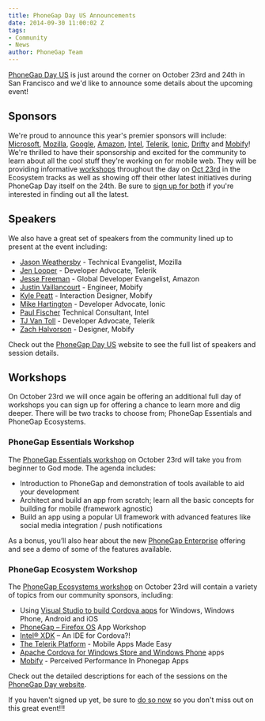 ```yaml
---
title: PhoneGap Day US Announcements
date: 2014-09-30 11:00:02 Z
tags:
- Community
- News
author: PhoneGap Team
---
```


[PhoneGap Day US](http://pgday.phonegap.com/us2014/) is just around the corner on October 23rd and 24th in San Francisco and we'd like to announce some details about the upcoming event!

## Sponsors

We're proud to announce this year's premier sponsors will include: [Microsoft](http://www.microsoft.com/en-us/default.aspx), [Mozilla](http://www.mozilla.org/), [Google](http://google.com), [Amazon](http://amazon.com/), [Intel](http://xdk-software.intel.com/), [Telerik](http://www.telerik.com/), [Ionic](http://ionicframework.com), [Drifty](http://drifty.com/) and [Mobify](https://www.mobify.com/)! We're thrilled to have their sponsorship and excited for the community to learn about all the cool stuff they're working on for mobile web. They will be providing informative [workshops](http://pgday.phonegap.com/us2014/#workshops) throughout the day on [Oct 23rd](http://pgday.phonegap.com/us2014/#schedule) in the Ecosystem tracks as well as showing off their other latest initiatives during PhoneGap Day itself on the 24th. Be sure to [sign up for both](https://www.eventbrite.com/e/phonegap-day-us-2014-tickets-12481930791) if you're interested in finding out all the latest.

## Speakers

We also have a great set of speakers from the community lined up to present at the event including:

- [Jason Weathersby](http://twitter.com/jasonweathersby) - Technical Evangelist, Mozilla
- [Jen Looper](http://twitter.com/jenlooper) - Developer Advocate, Telerik
- [Jesse Freeman](https://twitter.com/jessefreeman) - Global Developer Evangelist, Amazon
- [Justin Vaillancourt](http://twitter.com/jvaill) - Engineer, Mobify
- [Kyle Peatt](http://twitter.com/kpeatt) - Interaction Designer, Mobify
- [Mike Hartington](http://twitter.com/mhartington) - Developer Advocate, Ionic
- [Paul Fischer](http://twitter.com/xmnboy) Technical Consultant, Intel
- [TJ Van Toll](http://twitter.com/tjvantoll) - Developer Advocate, Telerik
- [Zach Halvorson](http://twitter.com/zachhalvorson) - Designer, Mobify

Check out the [PhoneGap Day US](http://pgday.phonegap.com/us2014/#speakers) website to see the full list of speakers and session details.

## Workshops

On October 23rd we will once again be offering an additional full day of workshops you can sign up for offering a chance to learn more and dig deeper. There will be two tracks to choose from; PhoneGap Essentials and PhoneGap Ecosystems.

### PhoneGap Essentials Workshop

The [PhoneGap Essentials workshop](http://pgday.phonegap.com/us2014/#workshops) on October 23rd will take you from beginner to God mode. The agenda includes:

- Introduction to PhoneGap and demonstration of tools available to aid your development
- Architect and build an app from scratch; learn all the basic concepts for building for mobile (framework agnostic)
- Build an app using a popular UI framework with advanced features like social media integration / push notifications

As a bonus, you’ll also hear about the new [PhoneGap Enterprise](http://enterprise.phonegap.com) offering and see a demo of some of the features available.

### PhoneGap Ecosystem Workshop

The [PhoneGap Ecosystems workshop](http://pgday.phonegap.com/us2014/#workshops) on October 23rd will contain a variety of topics from our community sponsors, including:

- Using [Visual Studio to build Cordova apps](http://www.visualstudio.com/en-us/explore/cordova-vs.aspx) for Windows, Windows Phone, Android and iOS
- [PhoneGap – Firefox OS](https://hacks.mozilla.org/2014/02/building-cordova-apps-for-firefox-os/) App Workshop
- [Intel® XDK](https://software.intel.com/en-us/html5/tools) – An IDE for Cordova?!
- [The Telerik Platform](http://www.telerik.com/platform) - Mobile Apps Made Easy
- [Apache Cordova for Windows Store and Windows Phone](http://msopentech.com/opentech-projects/apache-cordova/) apps
- [Mobify](https://www.mobify.com/) - Perceived Performance In Phonegap Apps

Check out the detailed descriptions for each of the sessions on the [PhoneGap Day website](http://pgday.phonegap.com/us2014/#workshops).

If you haven't signed up yet, be sure to [do so now](https://www.eventbrite.com/e/phonegap-day-us-2014-tickets-12481930791) so you don't miss out on this great event!!!
